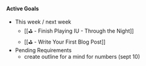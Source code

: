 #### Active Goals
- This week / next week
	- [[⛳️ - Finish Playing IU - Through the Night]]
	- [[⛳️ - Write Your First Blog Post]]
- Pending Requirements
	- create outline for a mind for numbers (sept 10)




